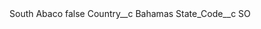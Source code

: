 <?xml version="1.0" encoding="UTF-8"?>
<CustomMetadata xmlns="http://soap.sforce.com/2006/04/metadata" xmlns:xsi="http://www.w3.org/2001/XMLSchema-instance" xmlns:xsd="http://www.w3.org/2001/XMLSchema">
    <label>South Abaco</label>
    <protected>false</protected>
    <values>
        <field>Country__c</field>
        <value xsi:type="xsd:string">Bahamas</value>
    </values>
    <values>
        <field>State_Code__c</field>
        <value xsi:type="xsd:string">SO</value>
    </values>
</CustomMetadata>
